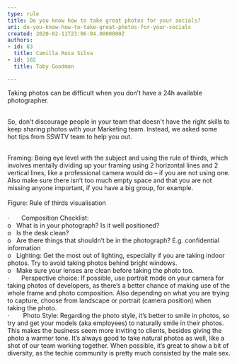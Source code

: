```yaml
---
type: rule
title: Do you know how to take great photos for your socials?
uri: do-you-know-how-to-take-great-photos-for-your-socials
created: 2020-02-11T23:06:04.0000000Z
authors:
- id: 83
  title: Camilla Rosa Silva
- id: 102
  title: Toby Goodman

---
```




<span class='intro'> Taking photos can be difficult when you don’t have a 24h available photographer.&#160;<div><br></div><div>So,&#160;don’t&#160;discourage people in your team that doesn't have the right skills to keep sharing photos with your Marketing team. Instead, we asked some hot&#160;tips from SSWTV team to help you out.<br></div> </span>

<p>​​<br>​​Framing&#58; Being eye level with the subject and using the rule of thirds, which involves mentally dividing up your framing using 2 horizontal lines and 2 vertical lines, like a professional camera would do – if you are not using one. Also make sure there isn’t too much empty space and that you are not missing anyone important, if you have a big group, for example.<br>&#160;<br>Figure&#58; Rule of thirds visualisation<br>&#160;<br>·&#160;&#160;&#160;&#160;&#160;&#160;&#160;​Composition Checklist&#58;<br>o&#160;&#160; What is in your photograph? Is it well positioned?<br>o&#160;&#160; Is the desk clean?<br>o&#160;&#160; Are there things that shouldn’t be in the photograph? E.g. confidential information<br>o&#160;&#160; ​Lighting&#58; Get the most out of lighting, especially if you are taking indoor photos. Try to avoid taking photos behind bright windows.<br>o&#160;&#160; Make sure your lenses are clean before taking the photo too.<br>·&#160;&#160;&#160;&#160;&#160;&#160;&#160;​Perspective choice&#58; If possible, use portrait mode on your camera for taking photos of developers, as there’s a better chance of making use of the whole frame and photo composition. Also depending on what you are trying to capture, choose from landscape or portrait (camera position) when taking the photo.<br>·&#160;&#160;&#160;&#160;&#160;&#160;&#160; Photo Style&#58; Regarding the photo style, it’s better to smile in photos, so try and get your models (aka employees) to naturally smile in their photos. This makes the business seem more inviting to clients, besides giving the photo a warmer tone. It’s always good to take natural photos as well, like a shot of our team working together. When possible, it’s great to show a bit of diversity, as the techie community is pretty much consisted by the male sex.<br></p>


